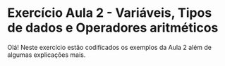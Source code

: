 
# Exercício Aula 2 - Variáveis, Tipos de dados e Operadores aritméticos 

Olá! Neste exercício estão codificados os exemplos da Aula 2 além de algumas explicações mais.
